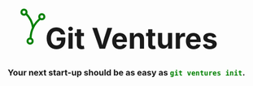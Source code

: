 <div>
<svg style="margin-right: -40px; margin-left: -40px" width="150" height="150" viewBox="0 0 80 150">
    <path id="stem" d="M 50 130 A50 50 0 0 1 70 90" stroke-width="4" stroke="green" fill="transparent" />
    <path id="stem" d="M 55 110 A50 50 0 0 0 40 80" stroke-width="4" stroke="green" fill="transparent" />
    <circle cx="49" cy="135" r="5" stroke="green" stroke-width="4" fill="transparent" />
    <circle cx="37" cy="78" r="5" stroke="green" stroke-width="4" fill="transparent" />
    <circle cx="72" cy="87" r="5" stroke="green" stroke-width="4" fill="transparent" />
</svg>
<h1 style="display: inline-block; font-size: 56px">Git Ventures</h1>
<h3 style="margin-top: -15px">Your next start-up should be as easy as <code style="color: green">git ventures init</code>.</h3>
</div>


# 

<!-- <script id="asciicast-qDoWy0NBsVKsQzduakrsYX2W8" src="https://asciinema.org/a/qDoWy0NBsVKsQzduakrsYX2W8.js" async></script> -->

<!-- ## Features



<strong>Git Ventures</strong> is a command line interface (CLI) application, providing Git repository analysis tools, performance reports and a funding portal. Each contribution to a git repository is tracked and analysed.  -->